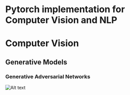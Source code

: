Pytorch implementation for Computer Vision and NLP
===================================================

# Computer Vision

## Generative Models

### Generative Adversarial Networks

![Alt text](https://github.com/leebebeto/pytorch-implementation/blob/master/Computer-Vision/generative-model/GAN/result.gif)

